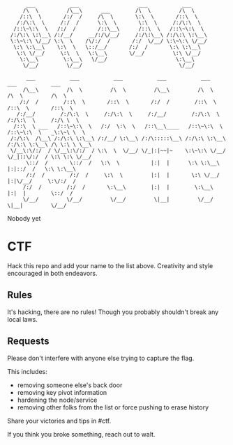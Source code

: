 ```
      ___           ___                   ___           ___
     /\  \         /\__\      ___        /\  \         /\  \
    /::\  \       /:/  /     /\  \       \:\  \       /::\  \
   /:/\:\  \     /:/  /      \:\  \       \:\  \     /:/\:\  \
  /::\~\:\  \   /:/  /       /::\__\      /::\  \   /::\~\:\  \
 /:/\:\ \:\__\ /:/__/     __/:/\/__/     /:/\:\__\ /:/\:\ \:\__\
 \:\~\:\ \/__/ \:\  \    /\/:/  /       /:/  \/__/ \:\~\:\ \/__/
  \:\ \:\__\    \:\  \   \::/__/       /:/  /       \:\ \:\__\
   \:\ \/__/     \:\  \   \:\__\       \/__/         \:\ \/__/
    \:\__\        \:\__\   \/__/                      \:\__\
     \/__/         \/__/                               \/__/

      ___           ___           ___           ___           ___           ___           ___
     /\__\         /\  \         /\  \         /\__\         /\  \         /\  \         /\  \
    /:/  /        /::\  \       /::\  \       /:/  /        /::\  \       /::\  \       /::\  \
   /:/__/        /:/\:\  \     /:/\:\  \     /:/__/        /:/\:\  \     /:/\:\  \     /:/\ \  \
  /::\  \ ___   /::\~\:\  \   /:/  \:\  \   /::\__\____   /::\~\:\  \   /::\~\:\  \   _\:\~\ \  \
 /:/\:\  /\__\ /:/\:\ \:\__\ /:/__/ \:\__\ /:/\:::::\__\ /:/\:\ \:\__\ /:/\:\ \:\__\ /\ \:\ \ \__\
 \/__\:\/:/  / \/__\:\/:/  / \:\  \  \/__/ \/_|:|~~|~    \:\~\:\ \/__/ \/_|::\/:/  / \:\ \:\ \/__/
      \::/  /       \::/  /   \:\  \          |:|  |      \:\ \:\__\      |:|::/  /   \:\ \:\__\
      /:/  /        /:/  /     \:\  \         |:|  |       \:\ \/__/      |:|\/__/     \:\/:/  /
     /:/  /        /:/  /       \:\__\        |:|  |        \:\__\        |:|  |        \::/  /
     \/__/         \/__/         \/__/         \|__|         \/__/         \|__|         \/__/
```

Nobody yet

# CTF
Hack this repo and add your name to the list above. Creativity and style encouraged in both endeavors.

## Rules
It's hacking, there are no rules! Though you probably shouldn't break any local laws.

## Requests
Please don't interfere with anyone else trying to capture the flag.

This includes:
 - removing someone else's back door
 - removing key pivot information
 - hardening the node/service
 - removing other folks from the list or force pushing to erase history

Share your victories and tips in #ctf.

If you think you broke something, reach out to walt.
